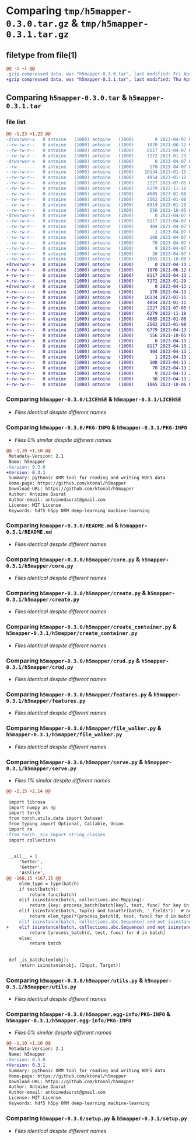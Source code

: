 # Comparing `tmp/h5mapper-0.3.0.tar.gz` & `tmp/h5mapper-0.3.1.tar.gz`

## filetype from file(1)

```diff
@@ -1 +1 @@
-gzip compressed data, was "h5mapper-0.3.0.tar", last modified: Fri Apr  7 05:45:11 2023, max compression
+gzip compressed data, was "h5mapper-0.3.1.tar", last modified: Thu Apr 13 21:08:06 2023, max compression
```

## Comparing `h5mapper-0.3.0.tar` & `h5mapper-0.3.1.tar`

### file list

```diff
@@ -1,23 +1,23 @@
-drwxrwxr-x   0 antoine   (1000) antoine   (1000)        0 2023-04-07 05:45:11.890708 h5mapper-0.3.0/
--rw-rw-r--   0 antoine   (1000) antoine   (1000)     1070 2021-06-12 05:09:31.000000 h5mapper-0.3.0/LICENSE
--rw-rw-r--   0 antoine   (1000) antoine   (1000)     8117 2023-04-07 05:45:11.890708 h5mapper-0.3.0/PKG-INFO
--rw-rw-r--   0 antoine   (1000) antoine   (1000)     7272 2023-01-29 14:46:01.000000 h5mapper-0.3.0/README.md
-drwxrwxr-x   0 antoine   (1000) antoine   (1000)        0 2023-04-07 05:45:11.886708 h5mapper-0.3.0/h5mapper/
--rw-------   0 antoine   (1000) antoine   (1000)      178 2023-04-07 05:42:48.000000 h5mapper-0.3.0/h5mapper/__init__.py
--rw-rw-r--   0 antoine   (1000) antoine   (1000)    16134 2023-01-15 11:13:05.000000 h5mapper-0.3.0/h5mapper/core.py
--rw-rw-r--   0 antoine   (1000) antoine   (1000)     4854 2023-01-11 12:03:31.000000 h5mapper-0.3.0/h5mapper/create.py
--rw-rw-r--   0 antoine   (1000) antoine   (1000)     2227 2021-07-05 05:54:16.000000 h5mapper-0.3.0/h5mapper/create_container.py
--rw-rw-r--   0 antoine   (1000) antoine   (1000)     6279 2022-11-18 15:00:43.000000 h5mapper-0.3.0/h5mapper/crud.py
--rw-rw-r--   0 antoine   (1000) antoine   (1000)     4685 2023-01-08 18:02:50.000000 h5mapper-0.3.0/h5mapper/features.py
--rw-rw-r--   0 antoine   (1000) antoine   (1000)     2562 2023-01-08 18:02:50.000000 h5mapper-0.3.0/h5mapper/file_walker.py
--rw-rw-r--   0 antoine   (1000) antoine   (1000)     6819 2023-01-29 14:47:43.000000 h5mapper-0.3.0/h5mapper/serve.py
--rw-rw-r--   0 antoine   (1000) antoine   (1000)      556 2021-10-05 04:31:27.000000 h5mapper-0.3.0/h5mapper/utils.py
-drwxrwxr-x   0 antoine   (1000) antoine   (1000)        0 2023-04-07 05:45:11.890708 h5mapper-0.3.0/h5mapper.egg-info/
--rw-rw-r--   0 antoine   (1000) antoine   (1000)     8117 2023-04-07 05:45:11.000000 h5mapper-0.3.0/h5mapper.egg-info/PKG-INFO
--rw-rw-r--   0 antoine   (1000) antoine   (1000)      404 2023-04-07 05:45:11.000000 h5mapper-0.3.0/h5mapper.egg-info/SOURCES.txt
--rw-rw-r--   0 antoine   (1000) antoine   (1000)        1 2023-04-07 05:45:11.000000 h5mapper-0.3.0/h5mapper.egg-info/dependency_links.txt
--rw-rw-r--   0 antoine   (1000) antoine   (1000)      108 2023-04-07 05:45:11.000000 h5mapper-0.3.0/h5mapper.egg-info/entry_points.txt
--rw-rw-r--   0 antoine   (1000) antoine   (1000)       70 2023-04-07 05:45:11.000000 h5mapper-0.3.0/h5mapper.egg-info/requires.txt
--rw-rw-r--   0 antoine   (1000) antoine   (1000)        9 2023-04-07 05:45:11.000000 h5mapper-0.3.0/h5mapper.egg-info/top_level.txt
--rw-rw-r--   0 antoine   (1000) antoine   (1000)       38 2023-04-07 05:45:11.890708 h5mapper-0.3.0/setup.cfg
--rw-rw-r--   0 antoine   (1000) antoine   (1000)     1865 2021-10-06 06:53:17.000000 h5mapper-0.3.0/setup.py
+drwxrwxr-x   0 antoine   (1000) antoine   (1000)        0 2023-04-13 21:08:06.867787 h5mapper-0.3.1/
+-rw-rw-r--   0 antoine   (1000) antoine   (1000)     1070 2021-06-12 05:09:31.000000 h5mapper-0.3.1/LICENSE
+-rw-rw-r--   0 antoine   (1000) antoine   (1000)     8117 2023-04-13 21:08:06.867787 h5mapper-0.3.1/PKG-INFO
+-rw-rw-r--   0 antoine   (1000) antoine   (1000)     7272 2023-01-29 14:46:01.000000 h5mapper-0.3.1/README.md
+drwxrwxr-x   0 antoine   (1000) antoine   (1000)        0 2023-04-13 21:08:06.867787 h5mapper-0.3.1/h5mapper/
+-rw-------   0 antoine   (1000) antoine   (1000)      178 2023-04-13 21:07:19.000000 h5mapper-0.3.1/h5mapper/__init__.py
+-rw-rw-r--   0 antoine   (1000) antoine   (1000)    16134 2023-01-15 11:13:05.000000 h5mapper-0.3.1/h5mapper/core.py
+-rw-rw-r--   0 antoine   (1000) antoine   (1000)     4854 2023-01-11 12:03:31.000000 h5mapper-0.3.1/h5mapper/create.py
+-rw-rw-r--   0 antoine   (1000) antoine   (1000)     2227 2021-07-05 05:54:16.000000 h5mapper-0.3.1/h5mapper/create_container.py
+-rw-rw-r--   0 antoine   (1000) antoine   (1000)     6279 2022-11-18 15:00:43.000000 h5mapper-0.3.1/h5mapper/crud.py
+-rw-rw-r--   0 antoine   (1000) antoine   (1000)     4685 2023-01-08 18:02:50.000000 h5mapper-0.3.1/h5mapper/features.py
+-rw-rw-r--   0 antoine   (1000) antoine   (1000)     2562 2023-01-08 18:02:50.000000 h5mapper-0.3.1/h5mapper/file_walker.py
+-rw-rw-r--   0 antoine   (1000) antoine   (1000)     6779 2023-04-13 21:06:47.000000 h5mapper-0.3.1/h5mapper/serve.py
+-rw-rw-r--   0 antoine   (1000) antoine   (1000)      556 2021-10-05 04:31:27.000000 h5mapper-0.3.1/h5mapper/utils.py
+drwxrwxr-x   0 antoine   (1000) antoine   (1000)        0 2023-04-13 21:08:06.867787 h5mapper-0.3.1/h5mapper.egg-info/
+-rw-rw-r--   0 antoine   (1000) antoine   (1000)     8117 2023-04-13 21:08:06.000000 h5mapper-0.3.1/h5mapper.egg-info/PKG-INFO
+-rw-rw-r--   0 antoine   (1000) antoine   (1000)      404 2023-04-13 21:08:06.000000 h5mapper-0.3.1/h5mapper.egg-info/SOURCES.txt
+-rw-rw-r--   0 antoine   (1000) antoine   (1000)        1 2023-04-13 21:08:06.000000 h5mapper-0.3.1/h5mapper.egg-info/dependency_links.txt
+-rw-rw-r--   0 antoine   (1000) antoine   (1000)      108 2023-04-13 21:08:06.000000 h5mapper-0.3.1/h5mapper.egg-info/entry_points.txt
+-rw-rw-r--   0 antoine   (1000) antoine   (1000)       70 2023-04-13 21:08:06.000000 h5mapper-0.3.1/h5mapper.egg-info/requires.txt
+-rw-rw-r--   0 antoine   (1000) antoine   (1000)        9 2023-04-13 21:08:06.000000 h5mapper-0.3.1/h5mapper.egg-info/top_level.txt
+-rw-rw-r--   0 antoine   (1000) antoine   (1000)       38 2023-04-13 21:08:06.867787 h5mapper-0.3.1/setup.cfg
+-rw-rw-r--   0 antoine   (1000) antoine   (1000)     1865 2021-10-06 06:53:17.000000 h5mapper-0.3.1/setup.py
```

### Comparing `h5mapper-0.3.0/LICENSE` & `h5mapper-0.3.1/LICENSE`

 * *Files identical despite different names*

### Comparing `h5mapper-0.3.0/PKG-INFO` & `h5mapper-0.3.1/PKG-INFO`

 * *Files 0% similar despite different names*

```diff
@@ -1,10 +1,10 @@
 Metadata-Version: 2.1
 Name: h5mapper
-Version: 0.3.0
+Version: 0.3.1
 Summary: pythonic ORM tool for reading and writing HDF5 data
 Home-page: https://github.com/ktonal/h5mapper
 Download-URL: https://github.com/ktonal/h5mapper
 Author: Antoine Daurat
 Author-email: antoinedaurat@gmail.com
 License: MIT License
 Keywords: hdf5 h5py ORM deep-learning machine-learning
```

### Comparing `h5mapper-0.3.0/README.md` & `h5mapper-0.3.1/README.md`

 * *Files identical despite different names*

### Comparing `h5mapper-0.3.0/h5mapper/core.py` & `h5mapper-0.3.1/h5mapper/core.py`

 * *Files identical despite different names*

### Comparing `h5mapper-0.3.0/h5mapper/create.py` & `h5mapper-0.3.1/h5mapper/create.py`

 * *Files identical despite different names*

### Comparing `h5mapper-0.3.0/h5mapper/create_container.py` & `h5mapper-0.3.1/h5mapper/create_container.py`

 * *Files identical despite different names*

### Comparing `h5mapper-0.3.0/h5mapper/crud.py` & `h5mapper-0.3.1/h5mapper/crud.py`

 * *Files identical despite different names*

### Comparing `h5mapper-0.3.0/h5mapper/features.py` & `h5mapper-0.3.1/h5mapper/features.py`

 * *Files identical despite different names*

### Comparing `h5mapper-0.3.0/h5mapper/file_walker.py` & `h5mapper-0.3.1/h5mapper/file_walker.py`

 * *Files identical despite different names*

### Comparing `h5mapper-0.3.0/h5mapper/serve.py` & `h5mapper-0.3.1/h5mapper/serve.py`

 * *Files 1% similar despite different names*

```diff
@@ -2,15 +2,14 @@
 
 import librosa
 import numpy as np
 import torch
 from torch.utils.data import Dataset
 from typing import Optional, Callable, Union
 import re
-from torch._six import string_classes
 import collections
 
 
 __all__ = [
     'Setter',
     'Getter',
     'AsSlice',
@@ -168,15 +167,15 @@
     elem_type = type(batch)
     if test(batch):
         return func(batch)
     elif isinstance(batch, collections.abc.Mapping):
         return {key: process_batch(batch[key], test, func) for key in batch}
     elif isinstance(batch, tuple) and hasattr(batch, '_fields'):  # namedtuple
         return elem_type(*(process_batch(d, test, func) for d in batch))
-    elif isinstance(batch, collections.abc.Sequence) and not isinstance(batch, string_classes):
+    elif isinstance(batch, collections.abc.Sequence) and not isinstance(batch, (str, bytes)):
         return [process_batch(d, test, func) for d in batch]
     else:
         return batch
 
 
 def _is_batchitem(obj):
     return isinstance(obj, (Input, Target))
```

### Comparing `h5mapper-0.3.0/h5mapper/utils.py` & `h5mapper-0.3.1/h5mapper/utils.py`

 * *Files identical despite different names*

### Comparing `h5mapper-0.3.0/h5mapper.egg-info/PKG-INFO` & `h5mapper-0.3.1/h5mapper.egg-info/PKG-INFO`

 * *Files 0% similar despite different names*

```diff
@@ -1,10 +1,10 @@
 Metadata-Version: 2.1
 Name: h5mapper
-Version: 0.3.0
+Version: 0.3.1
 Summary: pythonic ORM tool for reading and writing HDF5 data
 Home-page: https://github.com/ktonal/h5mapper
 Download-URL: https://github.com/ktonal/h5mapper
 Author: Antoine Daurat
 Author-email: antoinedaurat@gmail.com
 License: MIT License
 Keywords: hdf5 h5py ORM deep-learning machine-learning
```

### Comparing `h5mapper-0.3.0/setup.py` & `h5mapper-0.3.1/setup.py`

 * *Files identical despite different names*

